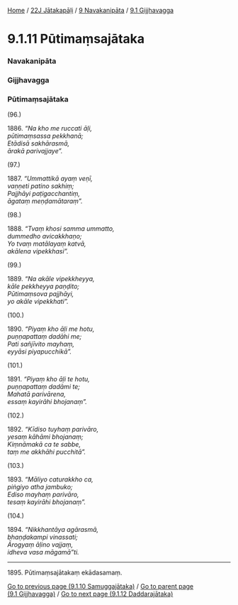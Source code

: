 
[Home](/) / [22J Jātakapāḷi](/tipitaka/22J.md) / [9 Navakanipāta](/tipitaka/22J/9.md) / [9.1 Gijjhavagga](/tipitaka/22J/9/9.1.md)

# 9.1.11 Pūtimaṃsajātaka

### Navakanipāta

### Gijjhavagga

### Pūtimaṃsajātaka

(96.)

1886\. _“Na kho me ruccati āḷi,_  
_pūtimaṃsassa pekkhanā;_  
_Etādisā sakhārasmā,_  
_ārakā parivajjaye”._  


(97.)

1887\. _“Ummattikā ayaṃ veṇī,_  
_vaṇṇeti patino sakhiṃ;_  
_Pajjhāyi paṭigacchantiṃ,_  
_āgataṃ meṇḍamātaraṃ”._  


(98.)

1888\. _“Tvaṃ khosi samma ummatto,_  
_dummedho avicakkhaṇo;_  
_Yo tvaṃ matālayaṃ katvā,_  
_akālena vipekkhasi”._  


(99.)

1889\. _“Na akāle vipekkheyya,_  
_kāle pekkheyya paṇḍito;_  
_Pūtimaṃsova pajjhāyi,_  
_yo akāle vipekkhati”._  


(100.)

1890\. _“Piyaṃ kho āḷi me hotu,_  
_puṇṇapattaṃ dadāhi me;_  
_Pati sañjīvito mayhaṃ,_  
_eyyāsi piyapucchikā”._  


(101.)

1891\. _“Piyaṃ kho āḷi te hotu,_  
_puṇṇapattaṃ dadāmi te;_  
_Mahatā parivārena,_  
_essaṃ kayirāhi bhojanaṃ”._  


(102.)

1892\. _“Kīdiso tuyhaṃ parivāro,_  
_yesaṃ kāhāmi bhojanaṃ;_  
_Kiṃnāmakā ca te sabbe,_  
_taṃ me akkhāhi pucchitā”._  


(103.)

1893\. _“Māliyo caturakkho ca,_  
_piṅgiyo atha jambuko;_  
_Ediso mayhaṃ parivāro,_  
_tesaṃ kayirāhi bhojanaṃ”._  


(104.)

1894\. _“Nikkhantāya agārasmā,_  
_bhaṇḍakampi vinassati;_  
_Ārogyaṃ āḷino vajjaṃ,_  
_idheva vasa māgamā”ti._  


---

1895\. Pūtimaṃsajātakaṃ ekādasamaṃ.



[Go to previous page (9.1.10 Samuggajātaka)](/tipitaka/22J/9/9.1/9.1.10.md) / [Go to parent page (9.1 Gijjhavagga)](/tipitaka/22J/9/9.1.md) / [Go to next page (9.1.12 Daddarajātaka)](/tipitaka/22J/9/9.1/9.1.12.md)


